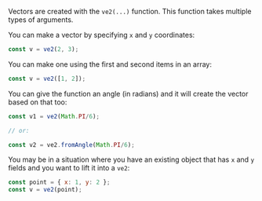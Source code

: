 Vectors are created with the `ve2(...)` function. This function takes multiple types of arguments. 

You can make a vector by specifying `x` and `y` coordinates:

```js
const v = ve2(2, 3);
```

You can make one using the first and second items in an array:

```js
const v = ve2([1, 2]);
```

You can give the function an angle (in radians) and it will create the vector based on that too:

```js
const v1 = ve2(Math.PI/6);

// or:

const v2 = ve2.fromAngle(Math.PI/6);
```

You may be in a situation where you have an existing object that has `x` and `y` fields and you want to lift it into a `ve2`:

```js
const point = { x: 1, y: 2 };
const v = ve2(point);
```
